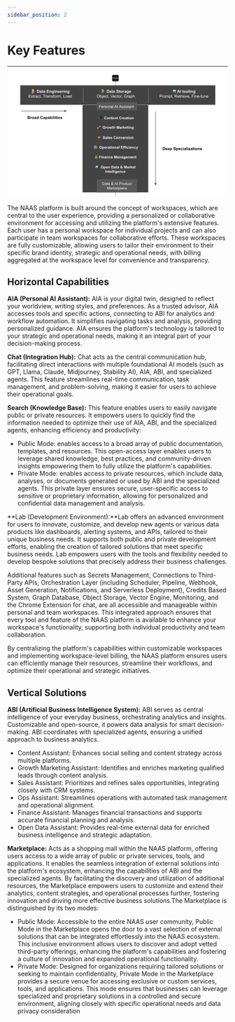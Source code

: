 ```yaml
---
sidebar_position: 2
---
```


# Key Features
---

![components](../platform/img/Tshape.png)

The NAAS platform is built around the concept of workspaces, which are central to the user experience, providing a personalized or collaborative environment for accessing and utilizing the platform's extensive features. Each user has a personal workspace for individual projects and can also participate in team workspaces for collaborative efforts. These workspaces are fully customizable, allowing users to tailor their environment to their specific brand identity, strategic and operational needs, with billing aggregated at the workspace level for convenience and transparency.

## Horizontal Capabilities

**AIA (Personal AI Assistant):** AIA is your digital twin, designed to reflect your worldview, writing styles, and preferences. As a trusted advisor, AIA accesses tools and specific actions, connecting to ABI for analytics and workflow automation. It simplifies navigating tasks and analysis, providing personalized guidance. AIA ensures the platform's technology is tailored to your strategic and operational needs, making it an integral part of your decision-making process.

**Chat (Integration Hub):** Chat acts as the central communication hub, facilitating direct interactions with multiple foundational AI models (such as GPT, Llama, Claude, Midjourney, Stability AI), AIA, ABI, and specialized agents. This feature streamlines real-time communication, task management, and problem-solving, making it easier for users to achieve their operational goals. 

**Search (Knowledge Base):** This feature enables users to easily navigate public or private resources. It empowers users to quickly find the information needed to optimize their use of AIA, ABI, and the specialized agents, enhancing efficiency and productivity:
- Public Mode: enables access to a broad array of public documentation, templates, and resources. This open-access layer enables users to leverage shared knowledge, best practices, and community-driven insights empowering them to fully utilize the platform's capabilities.
- Private Mode: enables access to private resources, which include data, analyses, or documents generated or used by ABI and the specialized agents. This private layer ensures secure, user-specific access to sensitive or proprietary information, allowing for personalized and confidential data management and analysis.
  
**Lab (Development Environment):**Lab offers an advanced environment for users to innovate, customize, and develop new agents or various data products like dashboards, alerting systems, and APIs, tailored to their unique business needs. It supports both public and private development efforts, enabling the creation of tailored solutions that meet specific business needs. Lab empowers users with the tools and flexibility needed to develop bespoke solutions that precisely address their business challenges.

Additional features such as Secrets Management, Connections to Third-Party APIs, Orchestration Layer (including Scheduler, Pipeline, Webhook, Asset Generation, Notifications, and Serverless Deployment), Credits Based System, Graph Database, Object Storage, Vector Engine, Monitoring, and the Chrome Extension for chat, are all accessible and manageable within personal and team workspaces. This integrated approach ensures that every tool and feature of the NAAS platform is available to enhance your workspace's functionality, supporting both individual productivity and team collaboration.

By centralizing the platform's capabilities within customizable workspaces and implementing workspace-level billing, the NAAS platform ensures users can efficiently manage their resources, streamline their workflows, and optimize their operational and strategic initiatives.

## Vertical Solutions

**ABI (Artificial Business Intelligence System):** ABI serves as central intelligence of your everyday business, orchestrating analytics and insights. Customizable and open-source, it powers data analysis for smart decision-making. ABI coordinates with specialized agents, ensuring a unified approach to business analytics.
- Content Assistant: Enhances social selling and content strategy across multiple platforms.
- Growth Marketing Assistant: Identifies and enriches marketing qualified leads through content analysis.
- Sales Assistant: Prioritizes and refines sales opportunities, integrating closely with CRM systems.
- Ops Assistant: Streamlines operations with automated task management and operational alignment.
- Finance Assistant: Manages financial transactions and supports accurate financial planning and analysis.
- Open Data Assistant: Provides real-time external data for enriched business intelligence and strategic adaptation.

**Marketplace:** Acts as a shopping mall within the NAAS platform, offering users access to a wide array of public or private services, tools, and applications. It enables the seamless integration of external solutions into the platform's ecosystem, enhancing the capabilities of ABI and the specialized agents. By facilitating the discovery and utilization of additional resources, the Marketplace empowers users to customize and extend their analytics, content strategies, and operational processes further, fostering innovation and driving more effective business solutions.The Marketplace is distinguished by its two modes:
- Public Mode: Accessible to the entire NAAS user community, Public Mode in the Marketplace opens the door to a vast selection of external solutions that can be integrated effortlessly into the NAAS ecosystem. This inclusive environment allows users to discover and adopt vetted third-party offerings, enhancing the platform's capabilities and fostering a culture of innovation and expanded operational functionality.
- Private Mode: Designed for organizations requiring tailored solutions or seeking to maintain confidentiality, Private Mode in the Marketplace provides a secure venue for accessing exclusive or custom services, tools, and applications. This mode ensures that businesses can leverage specialized and proprietary solutions in a controlled and secure environment, aligning closely with specific operational needs and data privacy consideration